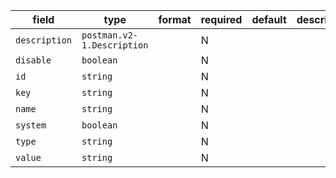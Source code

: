 | field | type | format | required | default | description |
|---|---|---|---|---|---|
| `description` | `postman.v2-1.Description` |  | N |  |  |
| `disable` | `boolean` |  | N |  |
| `id` | `string` |  | N |  |
| `key` | `string` |  | N |  |
| `name` | `string` |  | N |  |
| `system` | `boolean` |  | N |  |
| `type` | `string` |  | N |  |
| `value` | `string` |  | N |  |
